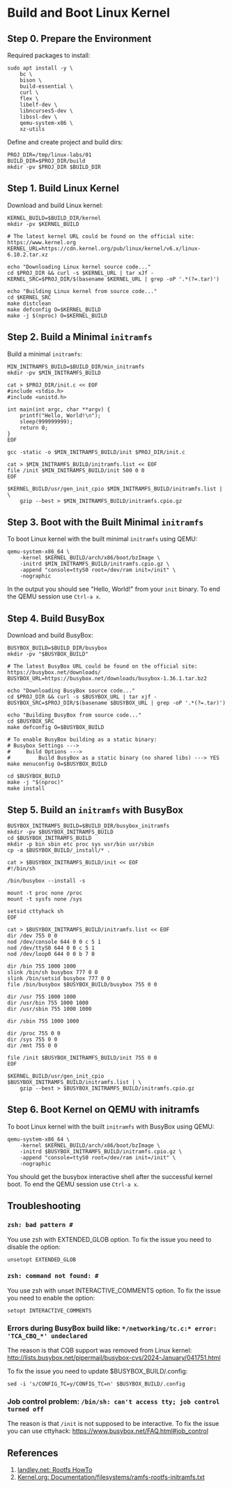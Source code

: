 # Build and Boot Linux Kernel

## Step 0. Prepare the Environment

Required packages to install:
```console
sudo apt install -y \
    bc \
    bison \
    build-essential \
    curl \
    flex \
    libelf-dev \
    libncurses5-dev \
    libssl-dev \
    qemu-system-x86 \
    xz-utils
```

Define and create project and build dirs:
```console
PROJ_DIR=/tmp/linux-labs/01
BUILD_DIR=$PROJ_DIR/build
mkdir -pv $PROJ_DIR $BUILD_DIR
```

## Step 1. Build Linux Kernel

Download and build Linux kernel:

```console
KERNEL_BUILD=$BUILD_DIR/kernel
mkdir -pv $KERNEL_BUILD

# The latest kernel URL could be found on the official site: https://www.kernel.org
KERNEL_URL=https://cdn.kernel.org/pub/linux/kernel/v6.x/linux-6.10.2.tar.xz

echo "Downloading Linux kernel source code..."
cd $PROJ_DIR && curl -s $KERNEL_URL | tar xJf -
KERNEL_SRC=$PROJ_DIR/$(basename $KERNEL_URL | grep -oP '.*(?=.tar)')

echo "Building Linux kernel from source code..."
cd $KERNEL_SRC
make distclean
make defconfig O=$KERNEL_BUILD
make -j $(nproc) O=$KERNEL_BUILD
```

## Step 2. Build a Minimal `initramfs`

Build a minimal `initramfs`:
```console
MIN_INITRAMFS_BUILD=$BUILD_DIR/min_initramfs
mkdir -pv $MIN_INITRAMFS_BUILD

cat > $PROJ_DIR/init.c << EOF
#include <stdio.h>
#include <unistd.h>

int main(int argc, char **argv) {
    printf("Hello, World!\n");
    sleep(999999999);
    return 0;
}
EOF

gcc -static -o $MIN_INITRAMFS_BUILD/init $PROJ_DIR/init.c

cat > $MIN_INITRAMFS_BUILD/initramfs.list << EOF
file /init $MIN_INITRAMFS_BUILD/init 500 0 0
EOF

$KERNEL_BUILD/usr/gen_init_cpio $MIN_INITRAMFS_BUILD/initramfs.list | \
    gzip --best > $MIN_INITRAMFS_BUILD/initramfs.cpio.gz
```

## Step 3. Boot with the Built Minimal `initramfs`

To boot Linux kernel with the built minimal `initramfs` using QEMU:

```console
qemu-system-x86_64 \
    -kernel $KERNEL_BUILD/arch/x86/boot/bzImage \
    -initrd $MIN_INITRAMFS_BUILD/initramfs.cpio.gz \
    -append "console=ttyS0 root=/dev/ram init=/init" \
    -nographic
```
In the output you should see "Hello, World!" from your `init` binary.
To end the QEMU session use `Ctrl-a x`.

## Step 4. Build BusyBox

Download and build BusyBox:

```console
BUSYBOX_BUILD=$BUILD_DIR/busybox
mkdir -pv "$BUSYBOX_BUILD"

# The latest BusyBox URL could be found on the official site: https://busybox.net/downloads/
BUSYBOX_URL=https://busybox.net/downloads/busybox-1.36.1.tar.bz2

echo "Downloading BusyBox source code..."
cd $PROJ_DIR && curl -s $BUSYBOX_URL | tar xjf -
BUSYBOX_SRC=$PROJ_DIR/$(basename $BUSYBOX_URL | grep -oP '.*(?=.tar)')

echo "Building BusyBox from source code..."
cd $BUSYBOX_SRC
make defconfig O=$BUSYBOX_BUILD

# To enable BusyBox building as a static binary:
# Busybox Settings --->
#     Build Options --->
#         Build BusyBox as a static binary (no shared libs) ---> YES
make menuconfig O=$BUSYBOX_BUILD

cd $BUSYBOX_BUILD
make -j "$(nproc)"
make install
```

## Step 5. Build an `initramfs` with BusyBox

```console
BUSYBOX_INITRAMFS_BUILD=$BUILD_DIR/busybox_initramfs
mkdir -pv $BUSYBOX_INITRAMFS_BUILD
cd $BUSYBOX_INITRAMFS_BUILD
mkdir -p bin sbin etc proc sys usr/bin usr/sbin
cp -a $BUSYBOX_BUILD/_install/* .

cat > $BUSYBOX_INITRAMFS_BUILD/init << EOF
#!/bin/sh

/bin/busybox --install -s

mount -t proc none /proc
mount -t sysfs none /sys

setsid cttyhack sh
EOF

cat > $BUSYBOX_INITRAMFS_BUILD/initramfs.list << EOF
dir /dev 755 0 0
nod /dev/console 644 0 0 c 5 1
nod /dev/ttyS0 644 0 0 c 5 1
nod /dev/loop0 644 0 0 b 7 0

dir /bin 755 1000 1000
slink /bin/sh busybox 777 0 0
slink /bin/setsid busybox 777 0 0
file /bin/busybox $BUSYBOX_BUILD/busybox 755 0 0

dir /usr 755 1000 1000
dir /usr/bin 755 1000 1000
dir /usr/sbin 755 1000 1000

dir /sbin 755 1000 1000

dir /proc 755 0 0
dir /sys 755 0 0
dir /mnt 755 0 0

file /init $BUSYBOX_INITRAMFS_BUILD/init 755 0 0
EOF

$KERNEL_BUILD/usr/gen_init_cpio $BUSYBOX_INITRAMFS_BUILD/initramfs.list | \
    gzip --best > $BUSYBOX_INITRAMFS_BUILD/initramfs.cpio.gz
```

## Step 6. Boot Kernel on QEMU with initramfs

To boot Linux kernel with the built `initramfs` with BusyBox using QEMU:

```console
qemu-system-x86_64 \
    -kernel $KERNEL_BUILD/arch/x86/boot/bzImage \
    -initrd $BUSYBOX_INITRAMFS_BUILD/initramfs.cpio.gz \
    -append "console=ttyS0 root=/dev/ram init=/init" \
    -nographic
```
You should get the busybox interactive shell after the successful kernel boot.
To end the QEMU session use `Ctrl-a x`.

## Troubleshooting

### `zsh: bad pattern #`

You use zsh with EXTENDED_GLOB option. To fix the issue you need to disable the option:
```console
unsetopt EXTENDED_GLOB
```

### `zsh: command not found: #`

You use zsh with unset INTERACTIVE_COMMENTS option. To fix the issue you need to enable the option:
```console
setopt INTERACTIVE_COMMENTS
```

### Errors during BusyBox build like: `*/networking/tc.c:* error: 'TCA_CBQ_*' undeclared`

The reason is that CQB support was removed from Linux kernel: 
http://lists.busybox.net/pipermail/busybox-cvs/2024-January/041751.html

To fix the issue you need to update $BUSYBOX_BUILD/.config:
```console
sed -i 's/CONFIG_TC=y/CONFIG_TC=n' $BUSYBOX_BUILD/.config
```

### Job control problem: `/bin/sh: can't access tty; job control turned off`

The reason is that `/init` is not supposed to be interactive. 
To fix the issue you can use cttyhack: https://www.busybox.net/FAQ.html#job_control

## References

1. [landley.net: Rootfs HowTo](https://landley.net/writing/rootfs-howto.html)
1. [Kernel.org: Documentation/filesystems/ramfs-rootfs-initramfs.txt](https://kernel.org/doc/Documentation/filesystems/ramfs-rootfs-initramfs.txt)
